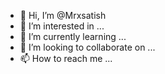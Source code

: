 - 👋 Hi, I’m @Mrxsatish
- 👀 I’m interested in ...
- 🌱 I’m currently learning ...
- 💞️ I’m looking to collaborate on ...
- 📫 How to reach me ...

<!---
Mrxsatish/Mrxsatish is a ✨ special ✨ repository because its `README.md` (this file) appears on your GitHub profile.
You can click the Preview link to take a look at your changes.
--->

